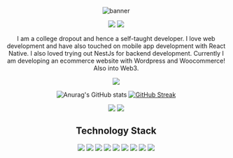 <div align="center">
  
![banner](https://user-images.githubusercontent.com/78539150/174580509-f6c379f5-4196-4cc9-9497-cd3aace398a8.png)
<div><img height="auto" src="(https://user-images.githubusercontent.com/78539150/174580509-f6c379f5-4196-4cc9-9497-cd3aace398a8.png">
<img src="https://komarev.com/ghpvc/?username=dorji-tshering&style=flat-square&color=brightgreen"> </div>
<p>I am a college dropout and hence a self-taught developer. I love web development and have also touched on mobile app development with React Native. I also loved trying out NestJs for backend development. Currently I am developing an ecommerce website with Wordpress and Woocommerce! Also into Web3.</p>
  
<img src="https://github-readme-stackoverflow.vercel.app/?userID=13817041&theme=dark">


![Anurag's GitHub stats](https://github-readme-stats.vercel.app/api?username=dorji-tshering&show_icons=true&theme=tokyonight)
[![GitHub Streak](https://github-readme-streak-stats.herokuapp.com?user=dorji-tshering&theme=ads-juicy-fresh)](https://git.io/streak-stats)

![](http://github-profile-summary-cards.vercel.app/api/cards/repos-per-language?username=dorji-tshering&theme=github_dark)
![](http://github-profile-summary-cards.vercel.app/api/cards/most-commit-language?username=dorji-tshering&theme=github_dark)

<h2>Technology Stack</h2>

<div>
  <img src="https://img.shields.io/badge/html5-%23E34F26.svg?style=for-the-badge&logo=html5&logoColor=white">
  <img src="https://img.shields.io/badge/css3-%231572B6.svg?style=for-the-badge&logo=css3&logoColor=white">
  <img src="https://img.shields.io/badge/javascript-%23323330.svg?style=for-the-badge&logo=javascript&logoColor=%23F7DF1E">
  <img src="https://img.shields.io/badge/typescript-%23007ACC.svg?style=for-the-badge&logo=typescript&logoColor=white">
  <img src="https://img.shields.io/badge/c-%2300599C.svg?style=for-the-badge&logo=c&logoColor=white">
  <img src="https://img.shields.io/badge/python-3670A0?style=for-the-badge&logo=python&logoColor=ffdd54">
  <img src="https://img.shields.io/badge/java-%23ED8B00.svg?style=for-the-badge&logo=java&logoColor=white">
  <img src="https://img.shields.io/badge/react-%2320232a.svg?style=for-the-badge&logo=react&logoColor=%2361DAFB">
  <img src="https://img.shields.io/badge/nestjs-%23E0234E.svg?style=for-the-badge&logo=nestjs&logoColor=white">
</div>
  
  </div>
